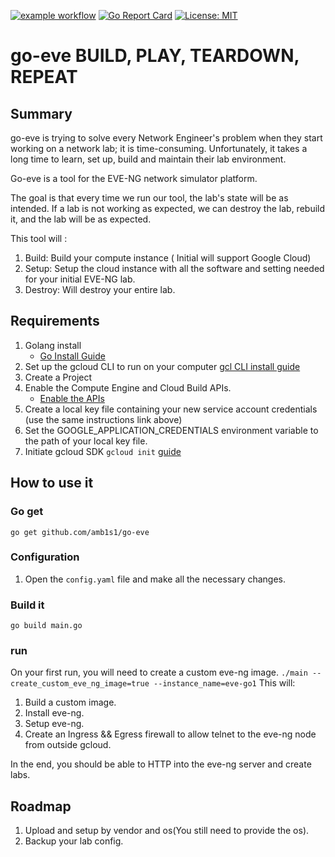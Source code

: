 [![example workflow](https://github.com/amb1s1/go-eve/actions/workflows/go.yml/badge.svg)](https://github.com/amb1s1/go-eve/actions/workflows/go.yml)
[![Go Report Card](https://goreportcard.com/badge/amb1s1/go-eve)](https://goreportcard.com/report/amb1s1/go-eve) [![License: MIT](https://img.shields.io/badge/License-MIT-green.svg)](https://github.com/amb1s1/go-eve/blob/main/LICENSE)

# go-eve BUILD, PLAY, TEARDOWN, REPEAT


## Summary
go-eve is trying to solve every Network Engineer's problem when they start working on a network lab; it is time-consuming. Unfortunately, it takes a long time to learn, set up, build and maintain their lab environment.  

Go-eve is a tool for the EVE-NG network simulator platform.

The goal is that every time we run our tool, the lab's state will be as intended. If a lab is not working as expected, we can destroy the lab, rebuild it, and the lab will be as expected.

This tool will :
1. Build: Build your compute instance ( Initial will support Google Cloud)
2. Setup: Setup the cloud instance with all the software and setting needed for your initial EVE-NG lab. 
3. Destroy: Will destroy your entire lab.

## Requirements

1. Golang install
    * [Go Install Guide](https://golang.org/doc/install)
2. Set up the gcloud CLI to run on your computer [gcl CLI install guide](https://cloud.google.com/sdk/docs/install)     
3. Create a Project
4. Enable the Compute Engine and Cloud Build APIs.
    * [Enable the APIs](https://console.cloud.google.com/flows/enableapi?apiid=compute,cloudbuild.googleapis.com&_ga=2.208966098.1574923679.1632600072-1712777355.1631763170)
5. Create a local key file containing your new service account credentials (use the same instructions link above)
6. Set the GOOGLE_APPLICATION_CREDENTIALS environment variable to the path of your local key file.
7. Initiate gcloud SDK `gcloud init` [guide](https://cloud.google.com/sdk/gcloud/reference/init)



## How to use it
### Go get
`go get github.com/amb1s1/go-eve`

### Configuration
1. Open the `config.yaml` file and make all the necessary changes.

### Build it
`go build main.go`

### run
On your first run, you will need to create a custom eve-ng image.
`./main --create_custom_eve_ng_image=true --instance_name=eve-go1`
This will:
1. Build a custom image.
2. Install eve-ng.
3. Setup eve-ng.
4. Create an Ingress && Egress firewall to allow telnet to the eve-ng node from outside gcloud.

In the end, you should be able to HTTP into the eve-ng server and create labs.


## Roadmap
1. Upload and setup by vendor and os(You still need to provide the os).
2. Backup your lab config.

